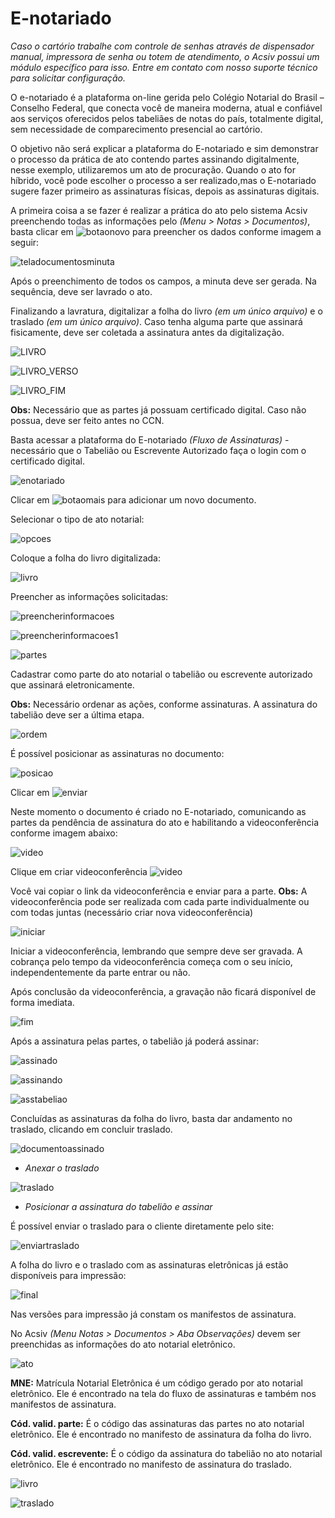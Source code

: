 # E-notariado
*Caso o cartório trabalhe com controle de senhas através de dispensador manual, impressora de senha ou totem de atendimento, o Acsiv possui um módulo específico para isso. Entre em contato com nosso suporte técnico para solicitar configuração.*

O e-notariado é a plataforma on-line gerida pelo Colégio Notarial do Brasil – Conselho Federal, que conecta você de maneira moderna, atual e confiável aos serviços oferecidos pelos tabeliães de notas do país, totalmente digital, sem necessidade de comparecimento presencial ao cartório.

O objetivo não será explicar a plataforma do E-notariado e sim demonstrar o processo da prática de ato contendo partes assinando digitalmente, nesse exemplo, utilizaremos um ato de procuração. Quando o ato for híbrido, você pode escolher o processo a ser realizado,mas o E-notariado sugere fazer primeiro as assinaturas físicas, depois as assinaturas digitais. 

A primeira coisa a se fazer é realizar a prática do ato pelo sistema Acsiv preenchendo todas as informações pelo *(Menu > Notas > Documentos)*, basta clicar em ![botaonovo](https://github.com/gislenetavaresacsiv/E-notariado/blob/main/Imagens/Botao_Novo.PNG) para preencher os dados conforme imagem a seguir:



 ![teladocumentosminuta](https://github.com/gislenetavaresacsiv/E-notariado/blob/main/Nova_Imagem/MINUTA.PNG)
 
 Após o preenchimento de todos os campos, a minuta deve ser gerada. Na sequência, deve ser lavrado o ato.
 
 Finalizando a lavratura, digitalizar a folha do livro *(em um único arquivo)* e o traslado *(em um único arquivo)*. Caso tenha alguma parte que assinará fisicamente, deve ser coletada a assinatura antes da digitalização.
 

 
 ![LIVRO](https://github.com/gislenetavaresacsiv/E-notariado/blob/main/Imagens/LIVRO.png)

 ![LIVRO_VERSO](https://github.com/gislenetavaresacsiv/E-notariado/blob/main/Imagens/LIVRO_VERSO.png)
 
 ![LIVRO_FIM](https://github.com/gislenetavaresacsiv/E-notariado/blob/main/Imagens/LIVRO_FIM.png)
 
 
 
 **Obs:** Necessário que as partes já possuam certificado digital. Caso não possua, deve ser feito antes no CCN.
 
 
 
  Basta acessar a plataforma do E-notariado *(Fluxo de Assinaturas)* - necessário que o Tabelião ou Escrevente Autorizado faça o login com o certificado digital.
  
  
  
   ![enotariado](https://github.com/gislenetavaresacsiv/E-notariado/blob/main/Imagens/E-NOTARIADO.PNG)
   
   
   
  
  Clicar em ![botaomais](https://github.com/gislenetavaresacsiv/E-notariado/blob/main/Imagens/bOTAO.PNG) para adicionar um novo documento.
  
   
   
   
   
  Selecionar o tipo de ato notarial:
  
  
   ![opcoes](https://github.com/gislenetavaresacsiv/E-notariado/blob/main/Imagens/OP%C3%87%C3%95ES.PNG)
   


 Coloque a folha do livro digitalizada:
 
 
 ![livro](https://github.com/gislenetavaresacsiv/E-notariado/blob/main/Imagens/ANEXAR_LIVRO.PNG)
 
 
 Preencher as informações solicitadas:


 ![preencherinformacoes](https://github.com/gislenetavaresacsiv/E-notariado/blob/main/Imagens/PREENCHER_INFORMA%C3%87%C3%95ES.PNG)
 
 
 
 ![preencherinformacoes1](https://github.com/gislenetavaresacsiv/E-notariado/blob/main/Imagens/PREENCHER_INFORMA%C3%87%C3%95ES_1.PNG)
 


 ![partes](https://github.com/gislenetavaresacsiv/E-notariado/blob/main/Imagens/DEPOIS%20MOSTRA%20A%20LOPCALIZA%C3%87%C3%83O%20DAS%20ASSINATURAS.PNG)
 
 
 
 Cadastrar como parte do ato notarial o tabelião ou escrevente autorizado que assinará eletronicamente.
 

**Obs:** Necessário ordenar as ações, conforme assinaturas. A assinatura do tabelião deve ser a última etapa.


 ![ordem](https://github.com/gislenetavaresacsiv/E-notariado/blob/main/Imagens/ORDEM_ACOES.PNG)
 
 
 
 É possível posicionar as assinaturas no documento:
 

 ![posicao](https://github.com/gislenetavaresacsiv/E-notariado/blob/main/Imagens/POSICIONO%20ONDE%20QUERO%20COLOCAR%20A%20IMAGEM.PNG)
 
 
 
 
 Clicar em   ![enviar](https://github.com/gislenetavaresacsiv/E-notariado/blob/main/Imagens/JA%20CRIA%20NO%20E-NOTARIADO.PNG)
 

Neste momento o documento é criado no E-notariado,  comunicando as partes da pendência de assinatura do ato e habilitando a videoconferência conforme imagem abaixo:


 ![video](https://github.com/gislenetavaresacsiv/E-notariado/blob/main/Imagens/DEPOIS%20DE%20ENVIAR.PNG)
 

Clique em criar videoconferência ![video](https://github.com/gislenetavaresacsiv/E-notariado/blob/main/Imagens/VIDEO%20CONFERENCIA%20DO%20ATO.PNG)


Você vai copiar o link da videoconferência e enviar para a parte. **Obs:**  A videoconferência pode ser realizada com cada parte individualmente ou com todas juntas (necessário criar nova videoconferência)


![iniciar](https://github.com/gislenetavaresacsiv/E-notariado/blob/main/Imagens/MANDA%20O%20LINK%20PARA%20CLIENTE.PNG)


 Iniciar a videoconferência, lembrando que sempre deve ser gravada. A cobrança pelo tempo da videoconferência começa com o seu início, independentemente da parte entrar ou não.


Após conclusão da videoconferência, a gravação não ficará disponível de forma imediata.


![fim](https://github.com/gislenetavaresacsiv/E-notariado/blob/main/Imagens/VIDEO%20CONFERENCIA%20NAO%20FICA%20DISPONIVEL%20NA%20HORA.PNG)


Após a assinatura pelas partes, o tabelião já poderá assinar:


 ![assinado](https://github.com/gislenetavaresacsiv/E-notariado/blob/main/Imagens/ASSINADO.PNG)
 
 
 ![assinando](https://github.com/gislenetavaresacsiv/E-notariado/blob/main/Imagens/ASSINANDO.PNG)
 
 
  ![asstabeliao](https://github.com/gislenetavaresacsiv/E-notariado/blob/main/Imagens/ASSINATURA%20DO%20TABELI%C3%83O.PNG)


Concluídas as assinaturas da folha do livro, basta dar andamento no traslado, clicando em concluir traslado.


![documentoassinado](https://github.com/gislenetavaresacsiv/E-notariado/blob/main/Imagens/DOCUMENTO%20ASSINADO%20COM%20SUCESSO.PNG)


* *Anexar o traslado*


 ![traslado](https://github.com/gislenetavaresacsiv/E-notariado/blob/main/Imagens/ANEXAR_TRASLADO.PNG)
 
 
* *Posicionar a assinatura do tabelião e assinar*
 
 É possível enviar o traslado para o cliente diretamente pelo site:
 
 
![enviartraslado](https://github.com/gislenetavaresacsiv/E-notariado/blob/main/Imagens/ENVIAR%20O%20TRASLADO%20POR%20E-MAIL.PNG)


A folha do livro e o traslado com as assinaturas eletrônicas já estão disponíveis para impressão:


 ![final](https://github.com/gislenetavaresacsiv/E-notariado/blob/main/Imagens/CONCLUINDO%20COM%20SUCESSO.PNG)
 
 
 Nas versões para impressão já constam os manifestos de assinatura.
 
 
 No Acsiv  *(Menu Notas > Documentos > Aba Observações)* devem ser preenchidas as informações do ato notarial eletrônico.
 

![ato](https://github.com/gislenetavaresacsiv/E-notariado/blob/main/Imagens/ATO_PRATICA.PNG)


**MNE:** Matrícula Notarial Eletrônica é um código gerado por ato notarial eletrônico. Ele é encontrado na tela do fluxo de assinaturas e também nos manifestos de assinatura.

**Cód. valid. parte:** É o código das assinaturas das partes no ato notarial eletrônico. Ele é encontrado no manifesto de assinatura da folha do livro.

**Cód. valid. escrevente:** É o código da assinatura do tabelião no ato notarial eletrônico. Ele é encontrado no manifesto de assinatura do traslado.


 ![livro](https://github.com/gislenetavaresacsiv/E-notariado/blob/main/Imagens/MANIFESTO%20DE%20ASSINATURA%20DO%20LIVRO.PNG)
 

 ![traslado](https://github.com/gislenetavaresacsiv/E-notariado/blob/main/Imagens/MANIFESTO%20DE%20ASSINATURA%20DO%20TRASLADO.PNG)
